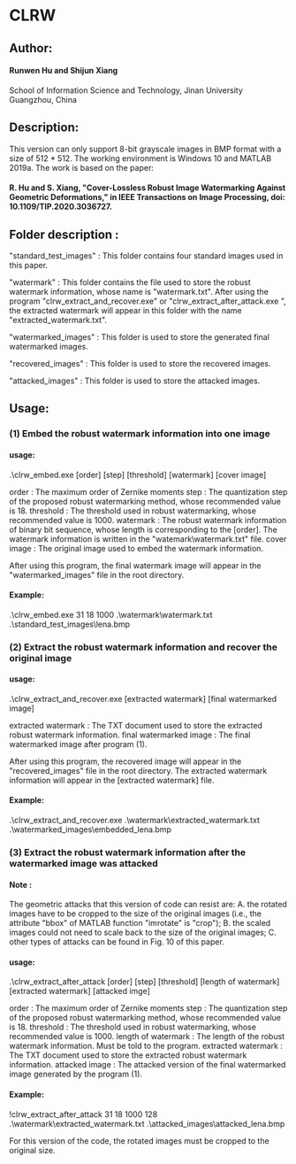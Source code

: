 # CLRW

## Author: 

#### Runwen Hu and Shijun Xiang

School of Information Science and Technology, Jinan University
Guangzhou, China




## Description:

This version can only support 8-bit grayscale images in BMP format with a size of 512 * 512. The working environment is Windows 10 and MATLAB 2019a. The work is based on the paper:

   #### R. Hu and S. Xiang, "Cover-Lossless Robust Image Watermarking Against Geometric Deformations," in IEEE Transactions on Image Processing, doi: 10.1109/TIP.2020.3036727.


## Folder description :

"standard_test_images" : This folder contains four standard images used in this paper.

"watermark" : 	       This folder contains the file used to store the robust watermark information, whose name is "watermark.txt". After using the program "clrw_extract_and_recover.exe" or "clrw_extract_after_attack.exe ", the extracted watermark will appear in this folder with the name "extracted_watermark.txt".

"watermarked_images" :  This folder is used to store the generated final watermarked images.

"recovered_images" :       This folder is used to store the recovered images.

"attacked_images" :         This folder is used to store the attacked images.



## Usage:

### (1) Embed the robust watermark information into one image

#### usage:
.\clrw_embed.exe [order] [step] [threshold] [watermark] [cover image]

order : 	     The maximum order of Zernike moments
step :	     The quantization step of the proposed robust watermarking method, whose recommended value is 18.
threshold :     The threshold used in robust watermarking, whose recommended value is 1000.
watermark :   The robust watermark information of binary bit sequence, whose length is corresponding to the [order]. The watermark information is written in the "watemark\watermark.txt" file.
cover image : The original image used to embed the watermark information.

After using this program, the final watermark image will appear in the "watermarked_images" file in the root directory.

#### Example:
.\clrw_embed.exe 31 18 1000 .\watermark\watermark.txt .\standard_test_images\lena.bmp




### (2) Extract the robust watermark information and recover the original image

#### usage:
.\clrw_extract_and_recover.exe [extracted watermark] [final watermarked image]

extracted watermark :         The  TXT document used to store the extracted robust watermark information.
final watermarked image :  The final watermarked image after program (1). 

After using this program, the recovered image will appear in the "recovered_images" file in the root directory. The extracted watermark information will appear in the [extracted watermark] file.

#### Example:
.\clrw_extract_and_recover.exe .\watermark\extracted_watermark.txt .\watermarked_images\embedded_lena.bmp





### (3) Extract the robust watermark information after the watermarked image was attacked

#### Note : 

The geometric attacks that this version of code can resist are: 
A.  the rotated images have to be cropped to the size of the original images (i.e., the attribute "bbox" of MATLAB function "imrotate" is "crop"); 
B.  the scaled images could not need to scale back to the size of the original images;
C.  other types of attacks can be found in Fig. 10 of this paper.


#### usage:
.\clrw_extract_after_attack [order] [step] [threshold] [length of watermark] [extracted watermark] [attacked imge]

order : 	    	    The maximum order of Zernike moments
step :	     	    The quantization step of the proposed robust watermarking method, whose recommended value is 18.
threshold :    	    The threshold used in robust watermarking, whose recommended value is 1000.
length of watermark :   The length of the robust watermark information. Must be told to the program.
extracted watermark :   The  TXT document used to store the extracted robust watermark information.
attacked image :  	    The attacked version of the final watermarked image generated by the program (1). 

#### Example:
!clrw_extract_after_attack 31 18 1000 128 .\watermark\extracted_watermark.txt .\attacked_images\attacked_lena.bmp

For this version of the code, the rotated images must be cropped to the original size.









